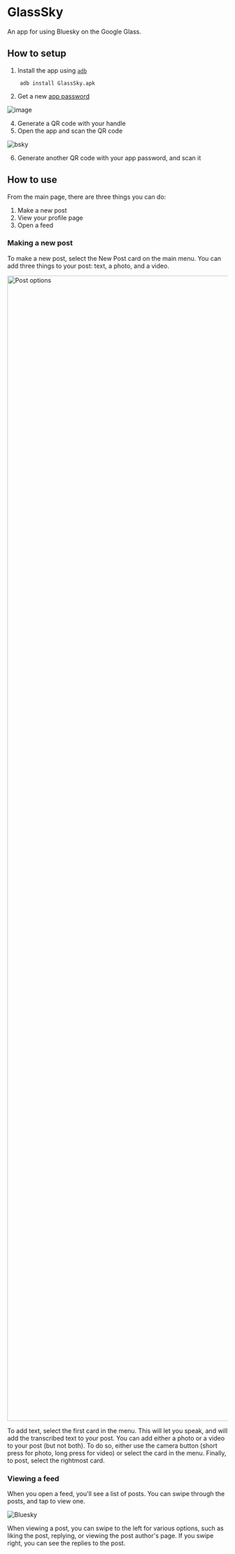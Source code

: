 # GlassSky
An app for using Bluesky on the Google Glass.
  
## How to setup
1. Install the app using [`adb`](https://developer.android.com/tools/help/adb.html)
```
    adb install GlassSky.apk
```
2. Get a new [app password](https://bsky.app/settings/app-passwords)

  ![image](https://github.com/user-attachments/assets/246e7257-63c6-4a6b-9fff-b0ec11b06a3c)

4. Generate a QR code with your handle
5. Open the app and scan the QR code
   
  ![bsky](https://github.com/user-attachments/assets/1e99f50b-c4ec-4893-a7b1-f6bb2a7e3714)

6. Generate another QR code with your app password, and scan it

## How to use
From the main page, there are three things you can do:
1. Make a new post
2. View your profile page
3. Open a feed

### Making a new post
To make a new post, select the New Post card on the main menu.
You can add three things to your post: text, a photo, and a video.

<img width="2620" alt="Post options" src="https://github.com/user-attachments/assets/7860e97e-0c50-4341-ac8f-6b9497e849f6" />

To add text, select the first card in the menu. This will let you speak, and will add the transcribed text to your post.
You can add either a photo or a video to your post (but not both). To do so, either use the camera button (short press for photo, long press for video) or select the card in the menu.
Finally, to post, select the rightmost card.
### Viewing a feed
When you open a feed, you'll see a list of posts. You can swipe through the posts, and tap to view one.

![Bluesky](https://github.com/user-attachments/assets/43c93de3-faf8-4114-9660-a3ccd7b4ebcd)

When viewing a post, you can swipe to the left for various options, such as liking the post, replying, or viewing the post author's page. If you swipe right, you can see the replies to the post.
